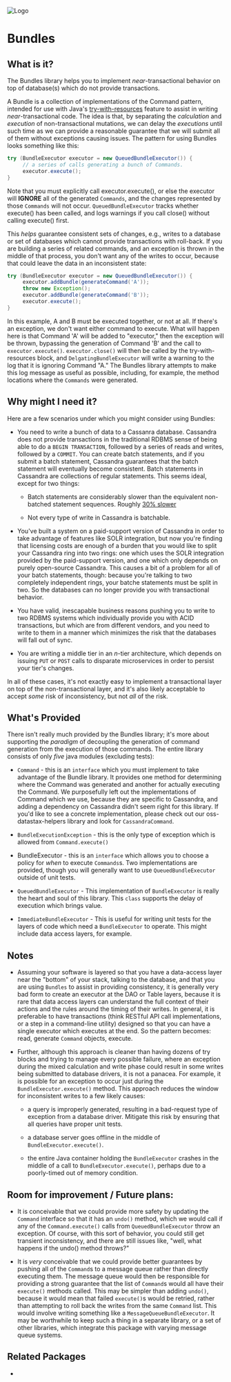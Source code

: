 ![Logo](https://www.clearcapital.com/wp-content/uploads/2015/02/Clear-Capital@2x.png)
# Bundles

## What is it?

The Bundles library helps you to implement *near*-transactional
behavior on top of database(s) which do not provide transactions.

A Bundle is a collection of implementations of the Command pattern,
intended for use with Java's
[try-with-resources](https://docs.oracle.com/javase/tutorial/essential/exceptions/tryResourceClose.html)
feature to assist in writing *near*-transactional code. The idea is
that, by separating the *calculation* and *execution* of
non-transactional mutations, we can delay the *executions* until such
time as we can provide a reasonable guarantee that we will submit all
of them without exceptions causing issues.  The pattern for using
Bundles looks something like this:

```java
try (BundleExecutor executor = new QueuedBundleExecutor()) {
     // a series of calls generating a bunch of Commands.
     executor.execute();
}
```

Note that you must explicitly call executor.execute(), or else the
executor will **IGNORE** all of the generated ```Commands```, and the
changes represented by those ```Commands``` will not
occur. ```QueuedBundleExecutor``` tracks whether execute() has
been called, and logs warnings if you call close() without calling
execute() first.

This *helps* guarantee consistent sets of changes, e.g., writes to a
database or set of databases which cannot provide transactions with
roll-back. If you are building a series of related commands, and an
exception is thrown in the middle of that process, you don't want any
of the writes to occur, because that could leave the data in an
inconsistent state:

```java
try (BundleExecutor executor = new QueuedBundleExecutor()) {
     executor.addBundle(generateCommand('A'));
     throw new Exception();
     executor.addBundle(generateCommand('B'));
     executor.execute();
}
```

In this example, A and B must be executed together, or not at all. If
there's an exception, we don't want either command to execute. What
will happen here is that Command 'A' will be added to "executor," then
the exception will be thrown, bypassing the generation of Command 'B'
and the call to ```executor.execute()```. ```executor.close()``` will
then be called by the try-with-resources block, and
```DelgatingBundleExecutor``` will write a warning to the log that it
is ignoring Command "A." The Bundles library attempts to make this log
message as useful as possible, including, for example, the method
locations where the ```Commands``` were generated.

## Why might I need it?

Here are a few scenarios under which you might consider using Bundles:

- You need to write a bunch of data to a Cassanra database. Cassandra
  does not provide transactions in the traditional RDBMS sense of being
  able to do a ```BEGIN TRANSACTION```, followed by a series of reads
  and writes, followed by a ```COMMIT```. You can create batch
  statements, and if you submit a batch statement, Cassandra guarantees
  that the batch statement will eventually become consistent. Batch
  statements in Cassandra are collections of regular statements. This
  seems ideal, except for two things:

  - Batch statements are considerably slower than the equivalent
    non-batched statement sequences. Roughly
    [30% slower](http://www.datastax.com/dev/blog/atomic-batches-in-cassandra-1-2)

  - Not every type of write in Cassandra is batchable.

- You've built a system on a paid-support version of Cassandra in
  order to take advantage of features like SOLR integration, but now
  you're finding that licensing costs are enough of a burden that you
  would like to split your Cassandra ring into two rings: one which
  uses the SOLR integration provided by the paid-support version, and
  one which only depends on purely open-source Cassandra. This causes
  a bit of a problem for all of your batch statements, though: because
  you're talking to two completely independent rings, your batche
  statements must be split in two. So the databases can no longer
  provide you with transactional behavior.

- You have valid, inescapable business reasons pushing you to write to
  two RDBMS systems which individually provide you with ACID
  transactions, but which are from different vendors, and you need to
  write to them in a manner which minimizes the risk that the
  databases will fall out of sync.

- You are writing a middle tier in an *n*-tier architecture, which
  depends on issuing ```PUT``` or ```POST``` calls to disparate
  microservices in order to persist your tier's changes.

In all of these cases, it's not exactly easy to implement a
transactional layer on top of the non-transactional layer, and it's
also likely acceptable to accept *some* risk of inconsistency, but not
*all* of the risk.

## What's Provided

There isn't really much provided by the Bundles library; it's more about
supporting the *paradigm* of decoupling the generation of command generation
from the execution of those commands.  The entire library consists of
only *five* java modules (excluding tests):

- ```Command``` - this is an ```interface``` which you must implement
  to take advantage of the Bundle library.  It provides one method for
  determining where the Command was generated and another for actually
  executing the Command. We purposefully left out the implementations
  of Command which we use, because they are specific to Cassandra, and
  adding a dependency on Cassandra didn't seem right for this library.
  If you'd like to see a concrete implementation, please check out our
  oss-datastax-helpers library and look for ```CassandraCommand```.

- ```BundleExecutionException``` - this is the only type of exception which
  is allowed from ```Command.execute()```

- BundleExecutor - this is an ```interface``` which allows you to
  choose a policy for *when* to execute ```Commands```s. Two
  implementations are provided, though you will generally want to use
  ```QueuedBundleExecutor``` outside of unit tests.

- ```QueuedBundleExecutor``` - This implementation of
  ```BundleExecutor``` is really the heart and soul of this
  library. This ```class``` supports the delay of execution which
  brings value.

- ```ImmediateBundleExecutor``` - This is useful for writing unit
  tests for the layers of code which need a ```BundleExecutor``` to
  operate. This might include data access layers, for example.

## Notes

- Assuming your software is layered so that you have a data-access
  layer near the "bottom" of your stack, talking to the database, and
  that you are using ```Bundles``` to assist in providing consistency,
  it is generally very bad form to create an executor at the DAO or
  Table layers, because it is rare that data access layers can
  understand the full context of their actions and the rules around
  the timing of their writes. In general, it is preferable to have
  transactions (think RESTful API call implementations, or a step in a
  command-line utility) designed so that you can have a single
  executor which executes at the end. So the pattern becomes: read,
  generate ```Command``` objects, execute.

- Further, although this approach is cleaner than having dozens of try
  blocks and trying to manage every possible failure, where an
  exception during the mixed calculation and write phase could result
  in some writes being submitted to database drivers, it is not a
  panacea. For example, it is possible for an exception to occur just
  during the ```BundleExecutor.execute()``` method. This approach
  reduces the window for inconsistent writes to a few likely causes:
 
  - a query is improperly generated, resulting in a bad-request type
    of exception from a database driver. Mitigate this risk by
    ensuring that all queries have proper unit tests.
  
  - a database server goes offline in the middle of
    ```BundleExecutor.execute()```.

  - the entire Java container holding the ```BundleExecutor``` crashes
    in the middle of a call to ```BundleExecutor.execute()```, perhaps
    due to a poorly-timed out of memory condition.
  
## Room for improvement / Future plans:

- It is conceivable that we could provide more safety by updating the
  ```Command``` interface so that it has an ```undo()``` method, which
  we would call if any of the ```Command.execute()``` calls from
  ```QueuedBundleExecutor``` throw an exception. Of course, with this
  sort of behavior, you could still get transient inconsistency, and
  there are still issues like, "well, what happens if the undo() method
  throws?"

- It is *very* conceivable that we could provide better guarantees by
  pushing all of the ```Command```s to a message queue rather than
  directly executing them. The message queue would then be responsible
  for providing a strong guarantee that the list of ```Command```s
  would all have their ```execute()``` methods called. This may be
  simpler than adding ```undo()```, because it would mean that failed
  ```execute()```s would be retried, rather than attempting to roll
  back the writes from the same ```Command``` list. This would involve
  writing something like a ```MessageQueueBundleExecutor```. It may be
  worthwhile to keep such a thing in a separate library, or a set of
  other libraries, which integrate this package with varying message
  queue systems.

## Related Packages

- 
